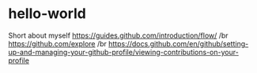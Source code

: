 # hello-world

Short about myself
https://guides.github.com/introduction/flow/
/br
https://github.com/explore
/br
https://docs.github.com/en/github/setting-up-and-managing-your-github-profile/viewing-contributions-on-your-profile

